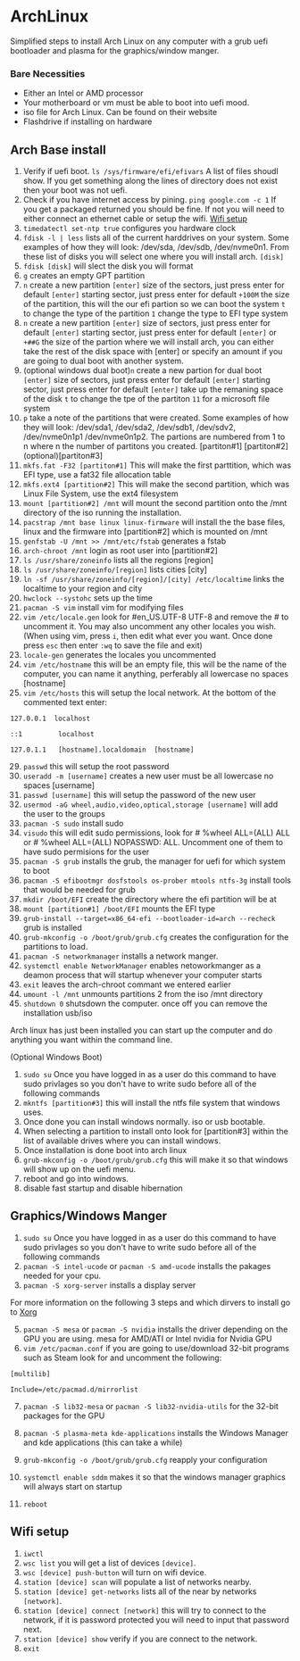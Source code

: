# ArchLinux

Simplified steps to install Arch Linux on any computer with a grub uefi bootloader and plasma for the graphics/window manger.

### Bare Necessities 

- Either an Intel or AMD processor
- Your motherboard or vm must be able to boot into uefi mood.
- iso file for Arch Linux. Can be found on their website
- Flashdrive if installing on hardware

## Arch Base install

1. Verify if uefi boot. 
`ls /sys/firmware/efi/efivars`
A list of files shoudl show. If you get something along the lines of directory does not exist then your boot was not uefi.
2. Check if you have internet access by pining.
`ping google.com -c 1`
If you get a packaged returned you should be fine. If not you will need to either connect an ethernet cable or setup the wifi. [Wifi setup](#wifi-setup)
3. `timedatectl set-ntp true` configures you hardware clock
4. `fdisk -l | less` lists all of the current harddrives on your system. Some examples of how they will look: /dev/sda, /dev/sdb, /dev/nvme0n1. From these list of disks you will select one where you will install arch. `[disk]`
5. `fdisk [disk]` will slect the disk you will format
6. `g` creates an empty GPT partition
7. `n` create a new partition
`[enter]` size of the sectors, just press enter for default
`[enter]` starting sector, just press enter for default
`+100M` the size of the partition, this will the our efi partion so we can boot the system
`t` to change the type of the partition
`1` change the type to EFI type system
8. `n` create a new partition
`[enter]` size of sectors, just press enter for default
`[enter]` starting sector, just press enter for default
`[enter]` or `+##G` the size of the partion where we will install arch, you can either take the rest of the disk space with [enter] or specify an amount if you are going to dual boot with another system.
12. (optional windows dual boot)`n` create a new partion for dual boot
`[enter]` size of sectors, just press enter for default
`[enter]` starting sector, just press enter for default
`[enter]` take up the remaning space of the disk
`t` to change the tpe of the partiton
`11` for a microsoft file system
13. `p` take a note of the partitions that were created. Some examples of how they will look: /dev/sda1, /dev/sda2, /dev/sdb1, /dev/sdv2, /dev/nvme0n1p1 /dev/nvme0n1p2. The partions are numbered from 1 to n where n the number of partitons you created. [partiton#1]  [partiton#2]  (optional)[partiton#3]
14. `mkfs.fat -F32 [partiton#1]` This will make the first parttition, which was EFI type, use a fat32 file allocation table
15. `mkfs.ext4 [partition#2]` This will make the second partition, which was Linux File System, use the ext4 filesystem
16. `mount [partition#2] /mnt` will mount the second partition onto the /mnt directory of the iso running the installation.
17. `pacstrap /mnt base linux linux-firmware` will install the the base files, linux and the firmware into [partition#2] which is mounted on /mnt
18. `genfstab -U /mnt >> /mnt/etc/fstab` generates a fstab
19. `arch-chroot /mnt` login as root user into [partition#2]
20. `ls /usr/share/zoneinfo` lists all the regions [region]
21. `ls /usr/share/zoneinfo/[region]` lists cities [city]
22. `ln -sf /usr/share/zoneinfo/[region]/[city] /etc/localtime` links the localtime to your region and city
23. `hwclock --systohc` sets up the time 
24. `pacman -S vim` install vim for modifying files
25. `vim /etc/locale.gen` look for #en_US.UTF-8 UTF-8 and remove the # to uncomment it. You may also uncomment any other locales you wish.
(When using vim, press `i`, then edit what ever you want. Once done press `esc` then enter `:wq` to save the file and exit)
26. `locale-gen` generates the locales you uncommented
27. `vim /etc/hostname` this will be an empty file, this will be the name of the computer, you can name it anything, perferably all lowercase no spaces [hostname]
28. `vim /etc/hosts` this will setup the local network. At the bottom of the commented text enter:

`127.0.0.1  localhost`

`::1         localhost`

`127.0.1.1   [hostname].localdomain  [hostname]`

29. `passwd` this will setup the root password
30. `useradd -m [username]` creates a new user must be all lowercase no spaces [username]
31. `passwd [username]` this will setup the password of the new user
32. `usermod -aG wheel,audio,video,optical,storage [username]` will add the user to the groups
33. `pacman -S sudo` install sudo
34. `visudo` this will edit sudo permissions, look for # %wheel ALL=(ALL) ALL or # %wheel ALL=(ALL) NOPASSWD: ALL. Uncomment one of them to have sudo permisions for the user
35. `pacman -S grub` installs the grub, the manager for uefi for which system to boot
36. `pacman -S efibootmgr dosfstools os-prober mtools ntfs-3g` install tools that would be needed for grub
37. `mkdir /boot/EFI` create the directory where the efi partition will be at
38. `mount [partition#1] /boot/EFI` mounts the EFI type 
39. `grub-install --target=x86_64-efi --bootloader-id=arch --recheck` grub is installed
40. `grub-mkconfig -o /boot/grub/grub.cfg` creates the configuration for the partitions to load.
41. `pacman -S networkmanager` installs a network manger.
42. `systemctl enable NetworkManager` enables netoworkmanger as a deamon process that will startup whenever your computer starts
43. `exit` leaves the arch-chroot commant we entered earlier
44. `umount -l /mnt` unmounts partitions 2 from the iso /mnt directory
45. `shutdown 0` shutsdown the computer. once off you can remove the installation usb/iso

Arch linux has just been installed you can start up the computer and do anything you want within the command line.

(Optional Windows Boot)

1. `sudo su` Once you have logged in as a user do this command to have sudo privlages so you don't have to write sudo before all of the following commands
2. `mkntfs [partition#3]` this will install the ntfs file system that windows uses.
3. Once done you can install windows normally. iso or usb bootable.
4. When selecting a partition to install onto look for [partition#3] within the list of available drives where you can install windows.
5. Once installation is done boot into arch linux
6. `grub-mkconfig -o /boot/grub/grub.cfg` this will make it so that windows will show up on the uefi menu.
7. reboot and go into windows.
8. disable fast startup and disable hibernation

## Graphics/Windows Manger

1. `sudo su` Once you have logged in as a user do this command to have sudo privlages so you don't have to write sudo before all of the following commands
2. `pacman -S intel-ucode` or `pacman -S amd-ucode` installs the pakages needed for your cpu.
3. `pacman -S xorg-server` installs a display server


For more information on the following 3 steps and which dirvers to install go to [Xorg](https://wiki.archlinux.org/title/Xorg)

5. `pacman -S mesa` or `pacman -S nvidia` installs the driver depending on the GPU you are using. mesa for AMD/ATI or Intel nvidia for Nvidia GPU
6. `vim /etc/pacman.conf` if you are going to use/download 32-bit programs such as Steam look for and uncomment the following:

`[multilib]`

`Include=/etc/pacmad.d/mirrorlist`

7. `pacman -S lib32-mesa` or `pacman -S lib32-nvidia-utils` for the 32-bit packages for the GPU


8. `pacman -S plasma-meta kde-applications` installs the Windows Manager and kde applications (this can take a while)
9. `grub-mkconfig -o /boot/grub/grub.cfg` reapply your configuration
10. `systemctl enable sddm` makes it so that the windows manager graphics will always start on startup
11. `reboot`


## Wifi setup
1. `iwctl`
2. `wsc list` you will get a list of devices `[device]`.
3. `wsc [device] push-button` will turn on wifi device.
4. `station [device] scan` will populate a list of networks nearby.
5. `station [device] get-networks` lists all of the near by networks `[network]`.
6. `station [device] connect [network]` this will try to connect to the network, if it is password protected you will need to input that password next.
7. `station [device] show` verify if you are connect to the network.
8. `exit`
